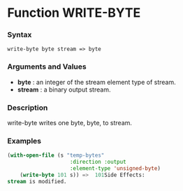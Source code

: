 <!-- Generated on 05/10/2020 by https://github.com/anto2oo/clhs-evolved -->

# Function WRITE-BYTE

### Syntax
`write-byte byte stream => byte`  


### Arguments and Values
- **byte** : an integer of the stream element type of stream.   
- **stream** : a binary output stream.   


### Description
write-byte writes one byte, byte, to stream.



### Examples
```lisp 
(with-open-file (s "temp-bytes" 
                    :direction :output
                    :element-type 'unsigned-byte)
    (write-byte 101 s)) =>  101Side Effects:
stream is modified.
```
